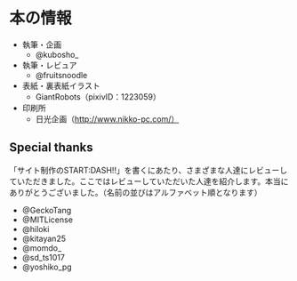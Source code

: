 # 本の情報

* 執筆・企画
  * @kubosho_
* 執筆・レビュア
  * @fruitsnoodle
* 表紙・裏表紙イラスト
  * GiantRobots（pixivID：1223059）
* 印刷所
  * 日光企画（http://www.nikko-pc.com/）

## Special thanks

「サイト制作のSTART:DASH!!」を書くにあたり、さまざまな人達にレビューしていただきました。ここではレビューしていただいた人達を紹介します。本当にありがとうございました。（名前の並びはアルファベット順となります）


* @GeckoTang
* @MITLicense
* @hiloki
* @kitayan25
* @momdo_
* @sd_ts1017
* @yoshiko_pg

